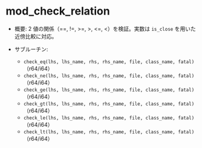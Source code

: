 # mod_check_relation

- 概要: 2 値の関係（==, !=, >=, >, <=, <）を検証。実数は `is_close` を用いた近傍比較に対応。

- サブルーチン:
  - `check_eq(lhs, lhs_name, rhs, rhs_name, file, class_name, fatal)`（r64/i64）
  - `check_ne(lhs, lhs_name, rhs, rhs_name, file, class_name, fatal)`（r64/i64）
  - `check_ge(lhs, lhs_name, rhs, rhs_name, file, class_name, fatal)`（r64/i64）
  - `check_gt(lhs, lhs_name, rhs, rhs_name, file, class_name, fatal)`（r64/i64）
  - `check_le(lhs, lhs_name, rhs, rhs_name, file, class_name, fatal)`（r64/i64）
  - `check_lt(lhs, lhs_name, rhs, rhs_name, file, class_name, fatal)`（r64/i64）


